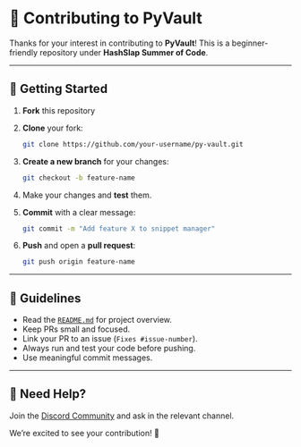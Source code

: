 
# 🤝 Contributing to PyVault

Thanks for your interest in contributing to **PyVault**! This is a beginner-friendly repository under **HashSlap Summer of Code**.

---

## 🚀 Getting Started

1. **Fork** this repository
2. **Clone** your fork:
   ```bash
   git clone https://github.com/your-username/py-vault.git
   ```

3. **Create a new branch** for your changes:

   ```bash
   git checkout -b feature-name
   ```
4. Make your changes and **test** them.
5. **Commit** with a clear message:

   ```bash
   git commit -m "Add feature X to snippet manager"
   ```
6. **Push** and open a **pull request**:

   ```bash
   git push origin feature-name
   ```

---

## 📌 Guidelines

* Read the [`README.md`](./README.md) for project overview.
* Keep PRs small and focused.
* Link your PR to an issue (`Fixes #issue-number`).
* Always run and test your code before pushing.
* Use meaningful commit messages.

---

## 💬 Need Help?

Join the [Discord Community](https://discord.gg/s5hmmAMeTD) and ask in the relevant channel.

We’re excited to see your contribution! 🚀
